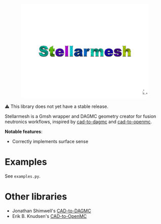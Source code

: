 <p align="center">
<img src="logo.png" width="80%">
</p>

:warning: This library does not yet have a stable release.

Stellarmesh is a Gmsh wrapper and DAGMC geometry creator for fusion neutronics workflows, inspired by [cad-to-dagmc](https://github.com/fusion-energy/cad_to_dagmc) and [cad-to-openmc](https://github.com/openmsr/CAD_to_OpenMC).

**Notable features**:
- Correctly implements surface sense

# Examples

See `examples.py`.

# Other libraries

- Jonathan Shimwell's [CAD-to-DAGMC](https://github.com/fusion-energy/cad_to_dagmc)
- Erik B. Knudsen's [CAD-to-OpenMC](https://github.com/openmsr/CAD_to_OpenMC)
